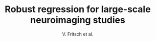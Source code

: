 ---
author: V. Fritsch et al.
title: Robust regression for large-scale neuroimaging studies
journal: NeuroImage
year: 2015
type: article
doi: 10.1016/j.neuroimage.2015.02.048
team: yes
---